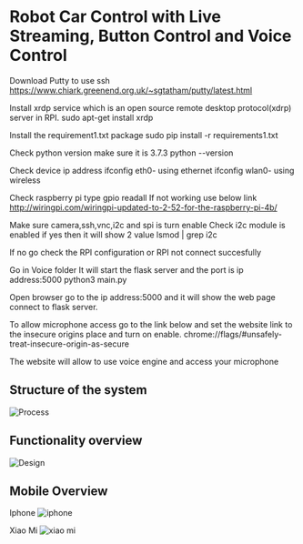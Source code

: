 # Robot Car Control with Live Streaming, Button Control and Voice Control

Download Putty to use ssh
https://www.chiark.greenend.org.uk/~sgtatham/putty/latest.html

Install xrdp service which is an open source remote desktop protocol(xdrp) server in RPI.
sudo apt-get install xrdp


Install the requirement1.txt package
sudo pip install -r requirements1.txt

Check python version make sure it is 3.7.3 
python --version

Check device ip address
ifconfig eth0- using ethernet
ifconfig wlan0- using wireless


Check raspberry pi type
gpio readall
If not working use below link 
http://wiringpi.com/wiringpi-updated-to-2-52-for-the-raspberry-pi-4b/


Make sure camera,ssh,vnc,i2c and spi is turn enable
Check i2c module is enabled if yes then it will show 2 value
lsmod | grep i2c

If no go check the RPI configuration or RPI not connect succesfully

Go in Voice folder
It will start the flask server and the port is ip address:5000
python3 main.py

Open browser go to the ip address:5000 and it will show the web page connect to flask server.

To allow microphone access go to the link below and set the website link to the insecure origins place and turn on enable.
chrome://flags/#unsafely-treat-insecure-origin-as-secure 

The website will allow to use voice engine and access your microphone


## Structure of the system
![Process ](https://user-images.githubusercontent.com/60971135/125146791-ad243880-e11f-11eb-81dc-98247421fb13.png)

## Functionality overview
![Design](https://user-images.githubusercontent.com/60971135/125146807-c4fbbc80-e11f-11eb-8c62-626f2ec3e574.PNG)

## Mobile Overview
Iphone
![iphone](https://user-images.githubusercontent.com/60971135/125146797-b6150a00-e11f-11eb-859b-746dfa2fc1e6.jpg)

Xiao Mi
![xiao mi](https://user-images.githubusercontent.com/60971135/125146800-ba412780-e11f-11eb-97c2-6c80e4774090.jpg)
